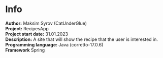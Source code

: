 <h1>Info</h1>
<b>Author:</b> Maksim Syrov (CatUnderGlue)<br>
<b>Project:</b> RecipesApp<br>
<b>Project start date:</b> 31.01.2023<br>
<b>Description:</b> A site that will show the recipe that the user is interested in.<br>
<b>Programming language:</b> Java (corretto-17.0.6)<br>
<b>Framework</b> Spring<br>